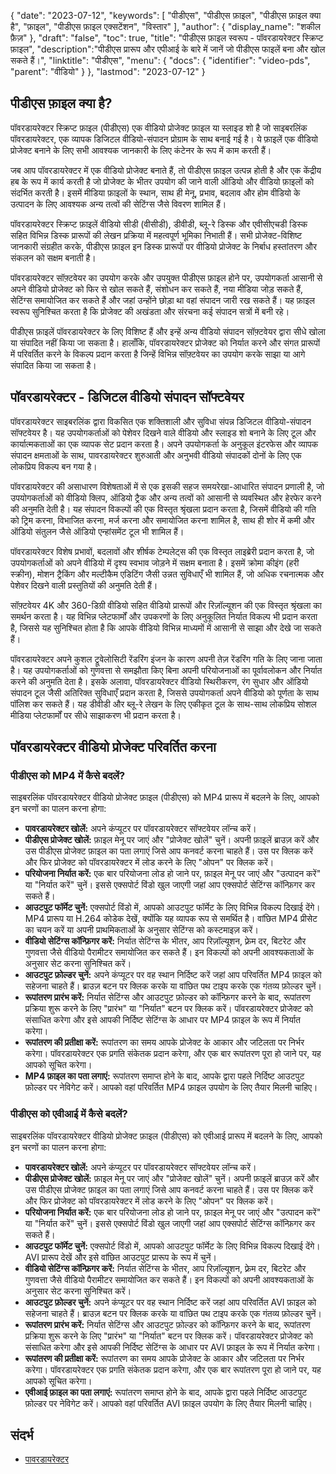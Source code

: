 {
"date": "2023-07-12",
  "keywords": [
"पीडीएस",
"पीडीएस फ़ाइल",
"पीडीएस फ़ाइल क्या है",
"फ़ाइल",
"पीडीएस फ़ाइल एक्सटेंशन",
"विस्तार"
],
  "author": {
"display_name": "शकील फ़ैज़"
},
"draft": "false",
"toc": true,
"title": "पीडीएस फ़ाइल स्वरूप - पॉवरडायरेक्टर स्क्रिप्ट फ़ाइल",
  "description":"पीडीएस प्रारूप और एपीआई के बारे में जानें जो पीडीएस फाइलें बना और खोल सकते हैं।",
"linktitle": "पीडीएस",
  "menu": {
    "docs": {
      "identifier": "video-pds",
"parent": "वीडियो"
}
},
"lastmod": "2023-07-12"
}

## पीडीएस फ़ाइल क्या है?

पॉवरडायरेक्टर स्क्रिप्ट फ़ाइल (पीडीएस) एक वीडियो प्रोजेक्ट फ़ाइल या स्लाइड शो है जो साइबरलिंक पॉवरडायरेक्टर, एक व्यापक डिजिटल वीडियो-संपादन प्रोग्राम के साथ बनाई गई है। ये फ़ाइलें एक वीडियो प्रोजेक्ट बनाने के लिए सभी आवश्यक जानकारी के लिए कंटेनर के रूप में काम करती हैं।

जब आप पॉवरडायरेक्टर में एक वीडियो प्रोजेक्ट बनाते हैं, तो पीडीएस फ़ाइल उत्पन्न होती है और एक केंद्रीय हब के रूप में कार्य करती है जो प्रोजेक्ट के भीतर उपयोग की जाने वाली ऑडियो और वीडियो फ़ाइलों को संदर्भित करती है। इसमें मीडिया फ़ाइलों के स्थान, साथ ही मेनू, प्रभाव, बदलाव और होम वीडियो के उत्पादन के लिए आवश्यक अन्य तत्वों की सेटिंग्स जैसे विवरण शामिल हैं।

पॉवरडायरेक्टर स्क्रिप्ट फ़ाइलें वीडियो सीडी (वीसीडी), डीवीडी, ब्लू-रे डिस्क और एवीसीएचडी डिस्क सहित विभिन्न डिस्क प्रारूपों की लेखन प्रक्रिया में महत्वपूर्ण भूमिका निभाती हैं। सभी प्रोजेक्ट-विशिष्ट जानकारी संग्रहीत करके, पीडीएस फ़ाइल इन डिस्क प्रारूपों पर वीडियो प्रोजेक्ट के निर्बाध हस्तांतरण और संकलन को सक्षम बनाती है।

पॉवरडायरेक्टर सॉफ़्टवेयर का उपयोग करके और उपयुक्त पीडीएस फ़ाइल होने पर, उपयोगकर्ता आसानी से अपने वीडियो प्रोजेक्ट को फिर से खोल सकते हैं, संशोधन कर सकते हैं, नया मीडिया जोड़ सकते हैं, सेटिंग्स समायोजित कर सकते हैं और जहां उन्होंने छोड़ा था वहां संपादन जारी रख सकते हैं। यह फ़ाइल स्वरूप सुनिश्चित करता है कि प्रोजेक्ट की अखंडता और संरचना कई संपादन सत्रों में बनी रहे।

पीडीएस फ़ाइलें पॉवरडायरेक्टर के लिए विशिष्ट हैं और इन्हें अन्य वीडियो संपादन सॉफ़्टवेयर द्वारा सीधे खोला या संपादित नहीं किया जा सकता है। हालाँकि, पॉवरडायरेक्टर प्रोजेक्ट को निर्यात करने और संगत प्रारूपों में परिवर्तित करने के विकल्प प्रदान करता है जिन्हें विभिन्न सॉफ़्टवेयर का उपयोग करके साझा या आगे संपादित किया जा सकता है।

## पॉवरडायरेक्टर - डिजिटल वीडियो संपादन सॉफ्टवेयर

पॉवरडायरेक्टर साइबरलिंक द्वारा विकसित एक शक्तिशाली और सुविधा संपन्न डिजिटल वीडियो-संपादन सॉफ्टवेयर है। यह उपयोगकर्ताओं को पेशेवर दिखने वाले वीडियो और स्लाइड शो बनाने के लिए टूल और कार्यात्मकताओं का एक व्यापक सेट प्रदान करता है। अपने उपयोगकर्ता के अनुकूल इंटरफेस और व्यापक संपादन क्षमताओं के साथ, पावरडायरेक्टर शुरुआती और अनुभवी वीडियो संपादकों दोनों के लिए एक लोकप्रिय विकल्प बन गया है।

पॉवरडायरेक्टर की असाधारण विशेषताओं में से एक इसकी सहज समयरेखा-आधारित संपादन प्रणाली है, जो उपयोगकर्ताओं को वीडियो क्लिप, ऑडियो ट्रैक और अन्य तत्वों को आसानी से व्यवस्थित और हेरफेर करने की अनुमति देती है। यह संपादन विकल्पों की एक विस्तृत श्रृंखला प्रदान करता है, जिसमें वीडियो की गति को ट्रिम करना, विभाजित करना, मर्ज करना और समायोजित करना शामिल है, साथ ही शोर में कमी और ऑडियो संतुलन जैसे ऑडियो एन्हांसमेंट टूल भी शामिल हैं।

पॉवरडायरेक्टर विशेष प्रभावों, बदलावों और शीर्षक टेम्पलेट्स की एक विस्तृत लाइब्रेरी प्रदान करता है, जो उपयोगकर्ताओं को अपने वीडियो में दृश्य स्वभाव जोड़ने में सक्षम बनाता है। इसमें क्रोमा कीइंग (हरी स्क्रीन), मोशन ट्रैकिंग और मल्टीकैम एडिटिंग जैसी उन्नत सुविधाएँ भी शामिल हैं, जो अधिक रचनात्मक और पेशेवर दिखने वाली प्रस्तुतियों की अनुमति देती हैं।

सॉफ़्टवेयर 4K और 360-डिग्री वीडियो सहित वीडियो प्रारूपों और रिज़ॉल्यूशन की एक विस्तृत श्रृंखला का समर्थन करता है। यह विभिन्न प्लेटफार्मों और उपकरणों के लिए अनुकूलित निर्यात विकल्प भी प्रदान करता है, जिससे यह सुनिश्चित होता है कि आपके वीडियो विभिन्न माध्यमों में आसानी से साझा और देखे जा सकते हैं।

पॉवरडायरेक्टर अपने कुशल ट्रूवेलोसिटी रेंडरिंग इंजन के कारण अपनी तेज़ रेंडरिंग गति के लिए जाना जाता है। यह उपयोगकर्ताओं को गुणवत्ता से समझौता किए बिना अपनी परियोजनाओं का पूर्वावलोकन और निर्यात करने की अनुमति देता है। इसके अलावा, पॉवरडायरेक्टर वीडियो स्थिरीकरण, रंग सुधार और ऑडियो संपादन टूल जैसी अतिरिक्त सुविधाएँ प्रदान करता है, जिससे उपयोगकर्ता अपने वीडियो को पूर्णता के साथ पॉलिश कर सकते हैं। यह डीवीडी और ब्लू-रे लेखन के लिए एकीकृत टूल के साथ-साथ लोकप्रिय सोशल मीडिया प्लेटफार्मों पर सीधे साझाकरण भी प्रदान करता है।

## पॉवरडायरेक्टर वीडियो प्रोजेक्ट परिवर्तित करना

### पीडीएस को MP4 में कैसे बदलें?

साइबरलिंक पॉवरडायरेक्टर वीडियो प्रोजेक्ट फ़ाइल (पीडीएस) को MP4 प्रारूप में बदलने के लिए, आपको इन चरणों का पालन करना होगा:

- **पावरडायरेक्टर खोलें:** अपने कंप्यूटर पर पॉवरडायरेक्टर सॉफ्टवेयर लॉन्च करें।
- **पीडीएस प्रोजेक्ट खोलें:** फ़ाइल मेनू पर जाएं और "प्रोजेक्ट खोलें" चुनें। अपनी फ़ाइलें ब्राउज़ करें और उस पीडीएस प्रोजेक्ट फ़ाइल का पता लगाएं जिसे आप कनवर्ट करना चाहते हैं। उस पर क्लिक करें और फिर प्रोजेक्ट को पॉवरडायरेक्टर में लोड करने के लिए "ओपन" पर क्लिक करें।
- **परियोजना निर्यात करें:** एक बार परियोजना लोड हो जाने पर, फ़ाइल मेनू पर जाएं और "उत्पादन करें" या "निर्यात करें" चुनें। इससे एक्सपोर्ट विंडो खुल जाएगी जहां आप एक्सपोर्ट सेटिंग्स कॉन्फ़िगर कर सकते हैं।
- **आउटपुट फॉर्मेट चुनें:** एक्सपोर्ट विंडो में, आपको आउटपुट फॉर्मेट के लिए विभिन्न विकल्प दिखाई देंगे। MP4 प्रारूप या H.264 कोडेक देखें, क्योंकि यह व्यापक रूप से समर्थित है। वांछित MP4 प्रीसेट का चयन करें या अपनी प्राथमिकताओं के अनुसार सेटिंग्स को कस्टमाइज़ करें।
- **वीडियो सेटिंग्स कॉन्फ़िगर करें:** निर्यात सेटिंग्स के भीतर, आप रिज़ॉल्यूशन, फ़्रेम दर, बिटरेट और गुणवत्ता जैसे वीडियो पैरामीटर समायोजित कर सकते हैं। इन विकल्पों को अपनी आवश्यकताओं के अनुसार सेट करना सुनिश्चित करें।
- **आउटपुट फ़ोल्डर चुनें:** अपने कंप्यूटर पर वह स्थान निर्दिष्ट करें जहां आप परिवर्तित MP4 फ़ाइल को सहेजना चाहते हैं। ब्राउज़ बटन पर क्लिक करके या वांछित पथ टाइप करके एक गंतव्य फ़ोल्डर चुनें।
- **रूपांतरण प्रारंभ करें:** निर्यात सेटिंग्स और आउटपुट फ़ोल्डर को कॉन्फ़िगर करने के बाद, रूपांतरण प्रक्रिया शुरू करने के लिए "प्रारंभ" या "निर्यात" बटन पर क्लिक करें। पॉवरडायरेक्टर प्रोजेक्ट को संसाधित करेगा और इसे आपकी निर्दिष्ट सेटिंग्स के आधार पर MP4 फ़ाइल के रूप में निर्यात करेगा।
- **रूपांतरण की प्रतीक्षा करें:** रूपांतरण का समय आपके प्रोजेक्ट के आकार और जटिलता पर निर्भर करेगा। पॉवरडायरेक्टर एक प्रगति संकेतक प्रदान करेगा, और एक बार रूपांतरण पूरा हो जाने पर, यह आपको सूचित करेगा।
- **MP4 फ़ाइल का पता लगाएं:** रूपांतरण समाप्त होने के बाद, आपके द्वारा पहले निर्दिष्ट आउटपुट फ़ोल्डर पर नेविगेट करें। आपको वहां परिवर्तित MP4 फ़ाइल उपयोग के लिए तैयार मिलनी चाहिए।

### पीडीएस को एवीआई में कैसे बदलें?

साइबरलिंक पॉवरडायरेक्टर वीडियो प्रोजेक्ट फ़ाइल (पीडीएस) को एवीआई प्रारूप में बदलने के लिए, आपको इन चरणों का पालन करना होगा:

- **पावरडायरेक्टर खोलें:** अपने कंप्यूटर पर पॉवरडायरेक्टर सॉफ्टवेयर लॉन्च करें।
- **पीडीएस प्रोजेक्ट खोलें:** फ़ाइल मेनू पर जाएं और "प्रोजेक्ट खोलें" चुनें। अपनी फ़ाइलें ब्राउज़ करें और उस पीडीएस प्रोजेक्ट फ़ाइल का पता लगाएं जिसे आप कनवर्ट करना चाहते हैं। उस पर क्लिक करें और फिर प्रोजेक्ट को पॉवरडायरेक्टर में लोड करने के लिए "ओपन" पर क्लिक करें।
- **परियोजना निर्यात करें:** एक बार परियोजना लोड हो जाने पर, फ़ाइल मेनू पर जाएं और "उत्पादन करें" या "निर्यात करें" चुनें। इससे एक्सपोर्ट विंडो खुल जाएगी जहां आप एक्सपोर्ट सेटिंग्स कॉन्फ़िगर कर सकते हैं।
- **आउटपुट फॉर्मेट चुनें:** एक्सपोर्ट विंडो में, आपको आउटपुट फॉर्मेट के लिए विभिन्न विकल्प दिखाई देंगे। AVI प्रारूप देखें और इसे वांछित आउटपुट प्रारूप के रूप में चुनें।
- **वीडियो सेटिंग्स कॉन्फ़िगर करें:** निर्यात सेटिंग्स के भीतर, आप रिज़ॉल्यूशन, फ़्रेम दर, बिटरेट और गुणवत्ता जैसे वीडियो पैरामीटर समायोजित कर सकते हैं। इन विकल्पों को अपनी आवश्यकताओं के अनुसार सेट करना सुनिश्चित करें।
- **आउटपुट फ़ोल्डर चुनें:** अपने कंप्यूटर पर वह स्थान निर्दिष्ट करें जहां आप परिवर्तित AVI फ़ाइल को सहेजना चाहते हैं। ब्राउज़ बटन पर क्लिक करके या वांछित पथ टाइप करके एक गंतव्य फ़ोल्डर चुनें।
- **रूपांतरण प्रारंभ करें:** निर्यात सेटिंग्स और आउटपुट फ़ोल्डर को कॉन्फ़िगर करने के बाद, रूपांतरण प्रक्रिया शुरू करने के लिए "प्रारंभ" या "निर्यात" बटन पर क्लिक करें। पॉवरडायरेक्टर प्रोजेक्ट को संसाधित करेगा और इसे आपकी निर्दिष्ट सेटिंग्स के आधार पर AVI फ़ाइल के रूप में निर्यात करेगा।
- **रूपांतरण की प्रतीक्षा करें:** रूपांतरण का समय आपके प्रोजेक्ट के आकार और जटिलता पर निर्भर करेगा। पॉवरडायरेक्टर एक प्रगति संकेतक प्रदान करेगा, और एक बार रूपांतरण पूरा हो जाने पर, यह आपको सूचित करेगा।
- **एवीआई फ़ाइल का पता लगाएं:** रूपांतरण समाप्त होने के बाद, आपके द्वारा पहले निर्दिष्ट आउटपुट फ़ोल्डर पर नेविगेट करें। आपको वहां परिवर्तित AVI फ़ाइल उपयोग के लिए तैयार मिलनी चाहिए।
  

## संदर्भ
* [पावरडायरेक्टर](https://en.wikipedia.org/wiki/PowerDirector)

